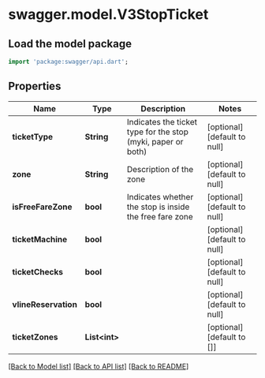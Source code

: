 # swagger.model.V3StopTicket

## Load the model package
```dart
import 'package:swagger/api.dart';
```

## Properties
Name | Type | Description | Notes
------------ | ------------- | ------------- | -------------
**ticketType** | **String** | Indicates the ticket type for the stop (myki, paper or both) | [optional] [default to null]
**zone** | **String** | Description of the zone | [optional] [default to null]
**isFreeFareZone** | **bool** | Indicates whether the stop is inside the free fare zone | [optional] [default to null]
**ticketMachine** | **bool** |  | [optional] [default to null]
**ticketChecks** | **bool** |  | [optional] [default to null]
**vlineReservation** | **bool** |  | [optional] [default to null]
**ticketZones** | **List&lt;int&gt;** |  | [optional] [default to []]

[[Back to Model list]](../README.md#documentation-for-models) [[Back to API list]](../README.md#documentation-for-api-endpoints) [[Back to README]](../README.md)


